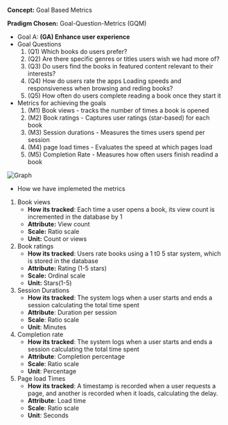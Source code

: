 **Concept:** Goal Based Metrics

**Pradigm Chosen:** Goal-Question-Metrics (GQM)

- Goal A: **(GA) Enhance user experience**
- Goal Questions
	1. (Q1) Which books do users prefer?
	2. (Q2) Are there specific genres or titles users wish we had more of?
	3. (Q3) Do users find the books in featured content relevant to their interests?
	4. (Q4) How do users rate the apps Loading speeds and responsiveness when browsing and reding books?
	5. (Q5) How often do users complete reading a book once they start it
- Metrics for achieving the goals
	1. (M1) Book views - tracks the number of times a book is opened
	2. (M2) Book ratings - Captures user ratings (star-based) for each book
	3. (M3) Session durations - Measures the times users spend per session
	4. (M4) page load times - Evaluates the speed at which pages load
	5. (M5) Completion Rate - Measures how often users finish readind a book

![Graph](/md-assets/Rplot.png)

- How we have implemeted the metrics
1. Book views
	- **How its tracked**: Each time a user opens a book, its view count is incremented in the database by 1  
	- **Attribute:** View count 
	- **Scale:** Ratio scale 
	- **Unit:** Count or views
2. Book ratings
	- **How its tracked**: Users rate books using a 1 t0 5 star system, which is stored in the database
	- **Attribute:** Rating (1-5 stars) 
	- **Scale:** Ordinal scale
	- **Unit:** Stars(1-5)
3. Session Durations
   	- **How its tracked**: The system logs when a user starts and ends a session calculating the total time spent
   	- **Attribute**: Duration per session
   	- **Scale**: Ratio scale
   	- **Unit**: Minutes
4. Completion rate
   	- **How its tracked**: The system logs when a user starts and ends a session calculating the total time spent
   	- **Attribute**: Completion percentage
   	- **Scale**: Ratio scale
   	- **Unit**: Percentage
5. Page load Times
	- **How its tracked**: A timestamp is recorded when a user requests a page, and another is recorded when it loads, calculating the delay.
   	- **Attribute**: Load time
   	- **Scale**: Ratio scale
   	- **Unit**: Seconds
